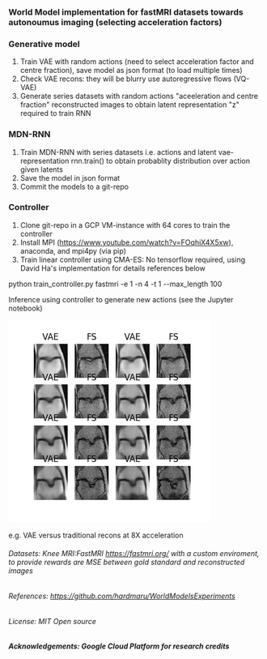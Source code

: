### World Model implementation for fastMRI datasets towards autonoumus imaging (selecting acceleration factors)

###  Generative model
 1. Train VAE with random actions (need to select acceleration factor and centre fraction), save model as json format (to load multiple times) 
 2. Check VAE recons: they will be blurry use autoregressive flows (VQ-VAE)
 3. Generate series datasets with random actions "aceeleration and centre fraction" reconstructed images to obtain latent representation "z" required to train RNN


### MDN-RNN 

 1. Train MDN-RNN with series datasets i.e. actions and latent vae-representation rnn.train() to obtain probablity distribution over action given latents 
 2. Save the model in json format
 3. Commit the models to a git-repo


### Controller 

 1. Clone git-repo in a GCP VM-instance with 64 cores to train the controller
 2. Install MPI (https://www.youtube.com/watch?v=FOqhiX4X5xw), anaconda, and mpi4py (via pip)
 3. Train linear controller using CMA-ES: No tensorflow required, using David Ha's implementation for details references below

python train_controller.py fastmri -e 1 -n 4 -t 1 --max_length 100

Inference using controller to generate new actions (see the Jupyter notebook)


![alt text](https://github.com/JP-MRPhys/world_model/blob/master/models/trained_models/CVAE/images_1/_rollout_12a_8.0_.png)

e.g. VAE versus traditional recons at 8X acceleration

###### Datasets: Knee MRI:FastMRI https://fastmri.org/ with a custom enviroment, to provide rewards are MSE between gold standard and reconstructed images

###### References: https://github.com/hardmaru/WorldModelsExperiments

###### License: MIT Open source

##### Acknowledgements: Google Cloud Platform for research credits 


